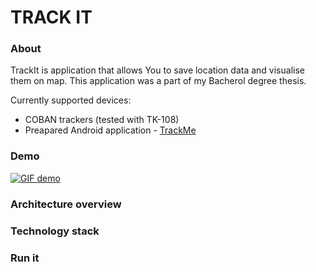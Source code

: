 
# TRACK IT 

### About 

TrackIt is application that allows You to save location data and visualise them on map. This application was a part of my Bacherol degree thesis.

Currently supported devices:
- COBAN trackers (tested with TK-108)
- Preapared Android application - [TrackMe](https://github.com/latusikl/TrackMe)

### Demo

[![GIF demo](trackit.gif)](https://youtu.be/QnfsEWAAMbQ)

### Architecture overview







### Technology stack





### Run it


